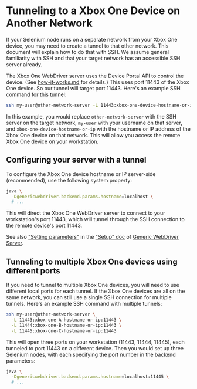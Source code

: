 # Tunneling to a Xbox One Device on Another Network

If your Selenium node runs on a separate network from your Xbox One device,
you may need to create a tunnel to that other network.  This document will
explain how to do that with SSH.  We assume general familiarity with SSH and
that your target network has an accessible SSH server already.

The Xbox One WebDriver server uses the Device Portal API to control the device.
(See [how-it-works.md](how-it-works.md) for details.)  This uses port 11443 of
the Xbox One device.  So our tunnel will target port 11443.  Here's an example
SSH command for this tunnel:

```sh
ssh my-user@other-network-server -L 11443:xbox-one-device-hostname-or-ip:11443
```

In this example, you would replace `other-network-server` with the SSH server on
the target network, `my-user` with your username on that server, and
`xbox-one-device-hostname-or-ip` with the hostname or IP address of the Xbox One
device on that network.  This will allow you access the remote Xbox One device
on your workstation.


## Configuring your server with a tunnel

To configure the Xbox One device hostname or IP server-side (recommended), use
the following system property:

```sh
java \
  -Dgenericwebdriver.backend.params.hostname=localhost \
  # ...
```

This will direct the Xbox One WebDriver server to connect to your workstation's
port 11443, which will tunnel through the SSH connection to the remote device's
port 11443.

See also ["Setting parameters"][] in the ["Setup" doc][] of
[Generic WebDriver Server][].


## Tunneling to multiple Xbox One devices using different ports

If you need to tunnel to multiple Xbox One devices, you will need to use
different local ports for each tunnel.  If the Xbox One devices are all on the
same network, you can still use a single SSH connection for multiple tunnels.
Here's an example SSH command with multiple tunnels:

```sh
ssh my-user@other-network-server \
  -L 11443:xbox-one-A-hostname-or-ip:11443 \
  -L 11444:xbox-one-B-hostname-or-ip:11443 \
  -L 11445:xbox-one-C-hostname-or-ip:11443
```

This will open three ports on your workstation (11443, 11444, 11445), each
tunneled to port 11443 on a different device.  Then you would set up three
Selenium nodes, with each specifying the port number in the backend parameters:

```sh
java \
  -Dgenericwebdriver.backend.params.hostname=localhost:11445 \
  # ...
```


[Generic WebDriver Server]: https://github.com/google/generic-webdriver-server
["Setting parameters"]: https://github.com/google/generic-webdriver-server/blob/main/setup.md#setting-parameters
["Setup" doc]: https://github.com/google/generic-webdriver-server/blob/main/setup.md
